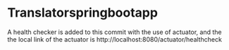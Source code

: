 # Translatorspringbootapp

A health checker is added to this commit with the use of actuator, and the the local link of the actuator is http://localhost:8080/actuator/healthcheck
